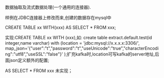 数据抽取及流式数据处理(一个通用的连接器).

样例在JDBC连接器上修改而来,创建的数据存在mysql中

CREATE TABLE xx WITH(xxx) AS SELECT * FROM xxx;

实现:CREATE TABLE xx WITH (xxx),如:
create table extract.default.test(id integer,name varchar) with
(location = 'jdbc:mysql://x.x.x.x:3306/',
map_json='{"user":"t","password":"t","useUnicode":"true","characterEncoding":"utf8","useSSL":"false"}'
);扩充kafka时,location可写kafka的server地址,后面json定义额外的配置;

AS SELECT * FROM xxx 未实现；




